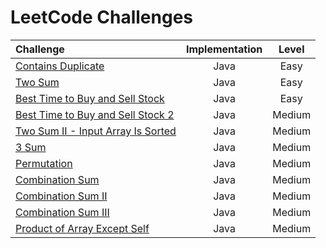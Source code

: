 # LeetCode Challenges

| Challenge                                                                                                                              | Implementation |  Level  |
|:---------------------------------------------------------------------------------------------------------------------------------------|:--------------:|:-------:|
| [Contains Duplicate](https://github.com/Murillo/Leetcode-Challenges/blob/main/algorithms/ContainsDuplicate.md)                         |      Java      |  Easy   |
| [Two Sum](https://github.com/Murillo/Leetcode-Challenges/blob/main/algorithms/TwoSum.md)                                               |      Java      |  Easy   |
| [Best Time to Buy and Sell Stock](https://github.com/Murillo/Leetcode-Challenges/blob/main/algorithms/BestTimeToBuyAndSellStock.md)    |      Java      |  Easy   |
| [Best Time to Buy and Sell Stock 2](https://github.com/Murillo/Leetcode-Challenges/blob/main/algorithms/BestTimeToBuyAndSellStock2.md) |      Java      | Medium  |
| [Two Sum II - Input Array Is Sorted](https://github.com/Murillo/Leetcode-Challenges/blob/main/algorithms/TwoSum2.md)                   |      Java      | Medium  |
| [3 Sum](https://github.com/Murillo/Leetcode-Challenges/blob/main/algorithms/ThreeSum.md)                                               |      Java      | Medium  |
| [Permutation](https://github.com/Murillo/Leetcode-Challenges/blob/main/algorithms/Permutation.md)                                      |      Java      | Medium  | 
| [Combination Sum](https://github.com/Murillo/Leetcode-Challenges/blob/main/algorithms/CombinationSum.md)                               |      Java      | Medium  |
| [Combination Sum II](https://github.com/Murillo/Leetcode-Challenges/blob/main/algorithms/CombinationSum2.md)                           |      Java      | Medium  |
| [Combination Sum III](https://github.com/Murillo/Leetcode-Challenges/blob/main/algorithms/CombinationSum3.md)                          |      Java      | Medium  |
| [Product of Array Except Self](https://github.com/Murillo/Leetcode-Challenges/blob/main/algorithms/ProductOfArrayExceptSelf.md)        |      Java      | Medium  |